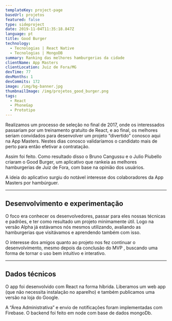 ```yaml
---
templateKey: project-page
baseUrl: projetos
featured: false
type: sideproject
date: 2019-11-04T11:35:18.847Z
language: pt
title: Good Burger
technology:
  - Tecnologias | React Native
  - Tecnologias | MongoDB
summary: Ranking das melhores hamburgerias da cidade
clientName: App Masters
clientLocation: Juiz de Fora/MG
devTime: 77
devMonths: 1
devCommits: 172
image: /img/bg-banner.jpg
thumbnailImage: /img/projetos_good_burger.png
tags:
  - React
  - PhoneGap
  - Prototipo
---
```

Realizamos um processo de seleção no final de 2017, onde os interessados passariam por um treinamento gratuito de React, e ao final, os melhores seriam convidados para desenvolver um projeto “divertido” conosco aqui na App Masters. Nestes dias conosco validaríamos o candidato mais de perto para então efetivar a contratação.

Assim foi feito. Como resultado disso o Bruno Cangussu e o Julio Piubello criaram o Good Burger, um aplicativo que rankeia as melhores hamburgerias de Juiz de Fora, com base na opinião dos usuários.

A ideia do aplicativo surgiu do notável interesse dos colaboradores da App Masters por hambúrguer.

- - -

## Desenvolvimento e experimentação

O foco era conhecer os desenvolvedores, passar para eles nossas técnicas e padrões, e ter como resultado um projeto minimamente útil. Logo na versão Alpha já estávamos nós mesmos utilizando, avaliando as hamburgerias que visitávamos e aprendendo também com isso.

O interesse dos amigos quanto ao projeto nos fez continuar o desenvolvimento, mesmo depois da conclusão do MVP , buscando uma forma de tornar o uso bem intuitivo e interativo.

- - -

## Dados técnicos

O app foi desenvolvido com React na forma híbrida. Liberamos um web app (que não necessita instalação no aparelho) e também publicamos uma versão na loja do Google.

A “Área Administrativa” e envio de notificações foram implementadas com Firebase. O backend foi feito em node com base de dados mongoDb.
